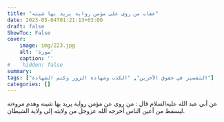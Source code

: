 ```yaml
---
title: "عقاب من روى على مؤمن رواية يريد بها شينه"
date: 2023-05-04T01:21:13+03:00
draft: false
ShowToc: False
cover:
    image: img/223.jpg
    alt: 'صورة'
    caption: ''
#    hidden: false
summary: 
tags: ["التقصير في حقوق الآخرين", "الكذب وشهادة الزور وكتم الشهادة"]
categories: []
---
```

عن أبي عبد الله عليه‌السلام قال : من
روى عن مؤمن رواية يريد بها شينه وهدم مروءته ليسقط من أعين الناس
أخرجه الله عزوجل من ولايته إلى ولاية الشيطان.


